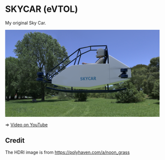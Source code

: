 # SKYCAR (eVTOL)

My original Sky Car.

<img src="../doc/SKYCAR.png" width=500>

=> [Video on YouTube](https://youtu.be/1Ucw4LMh3Ow)

## Credit

The HDRI image is from https://polyhaven.com/a/noon_grass
